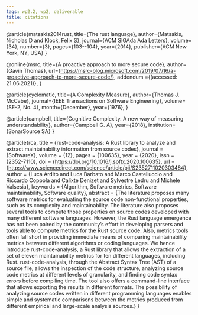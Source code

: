 ```yaml
---
tags: wp2.2, wp2, deliverable
title: citations
---
```


@article{matsakis2014rust,
  title={The rust language},
  author={Matsakis, Nicholas D and Klock, Felix S},
  journal={ACM SIGAda Ada Letters},
  volume={34},
  number={3},
  pages={103--104},
  year={2014},
  publisher={ACM New York, NY, USA}
}

@online{msrc,
    title={A proactive approach to more secure code},
    author={Gavin Thomas},
    url={https://msrc-blog.microsoft.com/2019/07/16/a-proactive-approach-to-more-secure-code/},
    addendum ={(accessed: 21.06.2021)},
}

@article{cyclomatic,
  title={A Complexity Measure},
  author={Thomas J. McCabe},
  journal={IEEE Transactions on Software Engineering},
  volume={SE-2, No. 4},
  month={December},
  year={1976},
}

@article{campbell,
  title={Cognitive Complexity. A new way of measuring understandability},
  author={Campbell G. A},
  year={2018},
  institution={SonarSource SA}
}

@article{rca,
title = {rust-code-analysis: A Rust library to analyze and extract maintainability information from source codes},
journal = {SoftwareX},
volume = {12},
pages = {100635},
year = {2020},
issn = {2352-7110},
doi = {https://doi.org/10.1016/j.softx.2020.100635},
url = {https://www.sciencedirect.com/science/article/pii/S2352711020303484},
author = {Luca Ardito and Luca Barbato and Marco Castelluccio and Riccardo Coppola and Calixte Denizet and Sylvestre Ledru and Michele Valsesia},
keywords = {Algorithm, Software metrics, Software maintainability, Software quality},
abstract = {The literature proposes many software metrics for evaluating the source code non-functional properties, such as its complexity and maintainability. The literature also proposes several tools to compute those properties on source codes developed with many different software languages. However, the Rust language emergence has not been paired by the community’s effort in developing parsers and tools able to compute metrics for the Rust source code. Also, metrics tools often fall short in providing immediate means of comparing maintainability metrics between different algorithms or coding languages. We hence introduce rust-code-analysis, a Rust library that allows the extraction of a set of eleven maintainability metrics for ten different languages, including Rust. rust-code-analysis, through the Abstract Syntax Tree (AST) of a source file, allows the inspection of the code structure, analyzing source code metrics at different levels of granularity, and finding code syntax errors before compiling time. The tool also offers a command-line interface that allows exporting the results in different formats. The possibility of analyzing source codes written in different programming languages enables simple and systematic comparisons between the metrics produced from different empirical and large-scale analysis sources.}
}